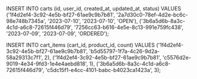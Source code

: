 INSERT INTO carts (id, user_id, created_at, updated_at, status)
VALUES
('1f4d2ef4-3c92-4e5b-bf27-61ae9c9b7b81', '2a7d30c0-78ef-4d2e-bc6c-98e748b7345a', '2023-07-10', '2023-07-10', 'OPEN'),
('3b6a5d6b-8a3c-4c1d-a6c8-72615f446d79', '7256cc63-b616-4e5e-8c13-991e759fc438', '2023-07-09', '2023-07-09', 'ORDERED');

INSERT INTO cart_items (cart_id, product_id, count)
VALUES
('1f4d2ef4-3c92-4e5b-bf27-61ae9c9b7b81', 'b5d55797-1f7a-4c26-9d2a-58a29313c7f1', 2),
('1f4d2ef4-3c92-4e5b-bf27-61ae9c9b7b81', 'c5576d2e-9019-4e34-9fd3-1e4e4aebd818', 1),
('3b6a5d6b-8a3c-4c1d-a6c8-72615f446d79', 'c5dc15f1-e4cc-4101-babc-b4023ca1423a', 3);
